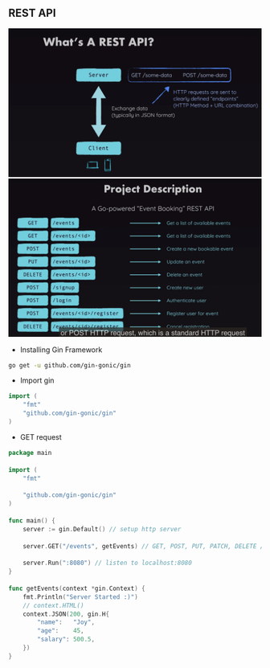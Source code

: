 ## REST API

![alt text](image.png)
![alt text](image-1.png)

- Installing Gin Framework
```sh
go get -u github.com/gin-gonic/gin
```

- Import gin
```go
import (
	"fmt"
	"github.com/gin-gonic/gin"
)
```

- GET request 
```go
package main

import (
	"fmt"

	"github.com/gin-gonic/gin"
)

func main() {
	server := gin.Default() // setup http server

	server.GET("/events", getEvents) // GET, POST, PUT, PATCH, DELETE // .GET("path", function())

	server.Run(":8080") // listen to localhost:8080
}

func getEvents(context *gin.Context) {
	fmt.Println("Server Started :)")
	// context.HTML()
	context.JSON(200, gin.H{
		"name":   "Joy",
		"age":    45,
		"salary": 500.5,
	})
}
```
